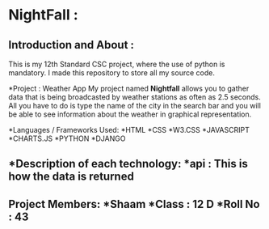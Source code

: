 # NightFall :
## Introduction and About :
This is my 12th Standard CSC project, where the use of python is mandatory. I made this repository to store all my source code.

*Project : Weather App
My project named **Nightfall** allows you to gather data that is being broadcasted by weather stations as often as 2.5 seconds. All you have to do is type the name of the city in the search bar and you will be able to see information about the weather in graphical representation.

*Languages / Frameworks Used:
    *HTML 
    *CSS
    *W3.CSS
    *JAVASCRIPT
    *CHARTS.JS
    *PYTHON
    *DJANGO

*Description of each technology:
    *api : This is how the data is returned
---
Project Members:
*Shaam
    *Class : 12 D
    *Roll No : 43
---

